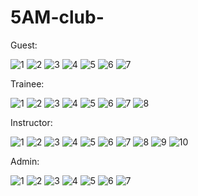 # 5AM-club-

Guest:

![1](https://user-images.githubusercontent.com/99425163/210193774-5f68ebc4-3466-484f-a95b-d969d1b07ce4.png)
![2](https://user-images.githubusercontent.com/99425163/210193778-609b0213-b8ef-42ec-9111-e6d97c4f376a.png)
![3](https://user-images.githubusercontent.com/99425163/210193779-6d6909e1-88cd-43b2-b446-b5e6d6264be8.png)
![4](https://user-images.githubusercontent.com/99425163/210193781-011142f1-b634-4f59-9418-23fdeb4d0250.png)
![5](https://user-images.githubusercontent.com/99425163/210193782-ec2d4bfd-8c72-40b9-bf0e-67787fc0b595.png)
![6](https://user-images.githubusercontent.com/99425163/210193783-b451918a-9dfc-4d1a-bfc8-07e157049cd5.png)
![7](https://user-images.githubusercontent.com/99425163/210193785-f213f060-ece9-45e3-b6f6-77d1bee80aac.png)

Trainee:

![1](https://user-images.githubusercontent.com/99425163/210193797-950c1248-c6a8-4f05-9263-425d1af4a61e.png)
![2](https://user-images.githubusercontent.com/99425163/210193799-dc9550ab-af32-4885-baf5-193e36840ce5.png)
![3](https://user-images.githubusercontent.com/99425163/210193800-b85eb765-307d-491d-be4a-4754da20ae7a.png)
![4](https://user-images.githubusercontent.com/99425163/210193801-7502bddb-2524-4157-b3e1-5fd4abf35436.png)
![5](https://user-images.githubusercontent.com/99425163/210193805-23a6d3da-1ace-4993-b3c7-3db193c612ff.png)
![6](https://user-images.githubusercontent.com/99425163/210193808-48d5faaf-b988-4bf4-bdd7-831a845e2751.png)
![7](https://user-images.githubusercontent.com/99425163/210193811-15d2e799-5b26-4252-8381-b15ace769630.png)
![8](https://user-images.githubusercontent.com/99425163/210193813-b26f80e8-16ed-482f-8485-5944161a70ff.png)

Instructor:

![1](https://user-images.githubusercontent.com/99425163/210193870-714ea212-24ce-4396-a820-0aac7061aa66.png)
![2](https://user-images.githubusercontent.com/99425163/210193873-b961b84d-b63f-477e-9dfa-c34a0ac2656a.png)
![3](https://user-images.githubusercontent.com/99425163/210193874-38ab3bba-6c80-491a-8ba0-736f9f3ff95e.png)
![4](https://user-images.githubusercontent.com/99425163/210193876-2b9b8777-974c-4985-8cae-4ae46f2f8d3c.png)
![5](https://user-images.githubusercontent.com/99425163/210193877-8dd7dbc3-f60e-4135-9c27-accdfafdb63e.png)
![6](https://user-images.githubusercontent.com/99425163/210193879-e7cc41f1-c5d5-4fda-9c88-4f07cff429ec.png)
![7](https://user-images.githubusercontent.com/99425163/210193880-a1668316-4450-4e77-907e-e651cff77058.png)
![8](https://user-images.githubusercontent.com/99425163/210193881-012c528e-ce0f-41b5-8f39-aec11fcdddfc.png)
![9](https://user-images.githubusercontent.com/99425163/210193882-0538c5c8-5f67-42f7-8590-86c308762d23.png)
![10](https://user-images.githubusercontent.com/99425163/210193883-2b661031-357d-414d-b8c8-bd596bdb89e3.png)


Admin:

![1](https://user-images.githubusercontent.com/99425163/210193842-5c4ecdcc-5f4d-4d25-8db9-cd09b81d69c9.png)
![2](https://user-images.githubusercontent.com/99425163/210193843-9d2d2d6b-eb73-46f8-b218-b17d20711646.png)
![3](https://user-images.githubusercontent.com/99425163/210193844-1ecfe60e-4663-49a3-9773-9239b5a4d718.png)
![4](https://user-images.githubusercontent.com/99425163/210193845-6f2c90e1-f381-45b7-b97f-c988482978c6.png)
![5](https://user-images.githubusercontent.com/99425163/210193846-798005d5-2503-4c6e-8d17-164a04f74ea5.png)
![6](https://user-images.githubusercontent.com/99425163/210193847-1a65aa1b-77f2-46ba-8765-14fca7f59616.png)
![7](https://user-images.githubusercontent.com/99425163/210193848-838061a7-b9af-4d3c-a59f-cb9f37dee30d.png)
